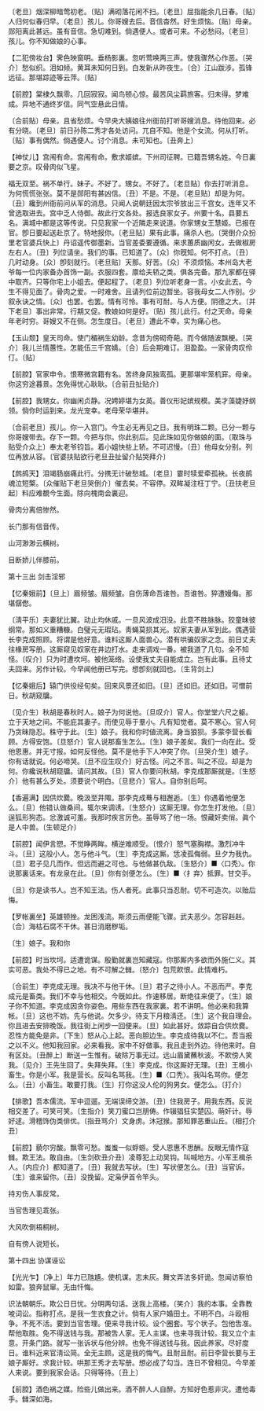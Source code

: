 <!-- { "loadSidebar": true } -->
〔老旦〕烟深柳暗莺初老。〔贴〕满砌落花闲不扫。〔老旦〕屈指能余几日春。〔贴〕人归何似春归早。〔老旦〕孩儿。你哥嫂去后。音信杳然。好生烦恼。〔贴〕母亲。郧阳离此甚远。虽有音信。急切难到。倘遇便人。或者可来。不必愁闷。〔老旦〕孩儿。你不知做娘的心事。 

【二犯傍妆台】霁色映窗明。垂杨影裏。忽听莺唤两三声。使我骤然心作恶。〔哭介〕愁似织。泪如倾。黄耳未知何日到。白发新从昨夜生。〔合〕江山跋涉。孤锋远征。那堪踪迹等云萍。〔贴〕 

【前腔】棠棣久飘零。几回寂寂。闻鸟顿心惊。最苦风尘羁旅客。归未得。梦难成。异地不通终岁信。同气空悬此日情。

〔合前贴〕母亲。且省愁烦。今早央大姨娘往州衙前打听哥嫂消息。待他回来。必有分晓。〔老旦〕前日孙陈二秀才各处访问。兀自不知。他是个女流。何从打听。〔贴〕事有偶然。倘遇便人。讨个消息。未可知也。〔丑奔上〕 

【神仗儿】宫闱有命。宫闱有命。敷求姬嫔。下州司征聘。已籍吾甥名姓。今日裏要之京。叹骨肉似飞星。

福无双至。祸不单行。妹子。不好了。甥女。不好了。〔老旦贴〕你去打听消息。为何慌慌张张。莫不是郧阳有甚凶信。〔丑〕不是。不是。〔老旦贴〕却是为何。〔丑〕纔到州衙前问从军的消息。只闻人说朝廷因太宗爷放出三千宫女。连年又不曾选取进去。宫中乏人侍御。故此行文各处。报选良家女子。州要十名。县要五名。满城中都是这等传说。只见我家一个近隣走来说道。你家甥女王慧姬。已报在官。卽日要起送赴京了。特地报你。〔老旦贴〕果有此事。痛杀人也。〔哭倒介众扮里老官婆兵快上〕丹诏遥传御墨新。当官差委要遵循。来求蕙质幽闲女。去做椒房左右人。〔丑〕列位请坐。我们的事。已知道了。〔众〕你旣知。何不打点。〔丑〕几时动身。〔众〕卽刻就行。〔老旦贴〕天那。好苦。〔众〕不须烦恼。本州岛大老爷每一位内家备办首饰一副。衣服四套。廪给夫轿之类。俱各完备。那九家都在驿中取齐。只等你宅上小姐去。便起程了。〔老旦〕列位听老身一言。小女此去。今生不得见面了。骨肉之爱。一时难舍。且请列位前边暂坐。容我母女二人作别。少叙永诀之情。〔众〕也罢。也罢。情有可怜。事有可耐。与人方便。阴德之大。〔并下老旦〕事出非常。行期又促。教娘如何是好。〔贴〕孩儿此行。付之天命。母亲年老时穷。哥嫂又不在侧。怎生度日。〔老旦〕遭此不幸。实为痛心也。 

【玉山颓】皇天司命。使门楣祸生幼龄。念昔为傍砌奇葩。而今做随波飘梗。〔哭介〕我儿兰情蕙性。怎能伍三千宫婧。〔合〕后会期难订。泪盈盈。一家骨肉叹伶仃。〔贴〕 

【前腔】官家申令。恨寒微宫籍有名。苦终身凤独鸾孤。更那堪牢笼机穽。母亲。你这穷途暮景。怎免得忧心耿耿。〔合前丑扯贴介〕 

【前腔】我甥女。你幽闲贞静。况娉婷堪为女英。善仪形妃嫔规模。美才藻婕妤纲领。倘你时运到来。龙光宠幸。老母荣华堪并。

〔合前老旦〕孩儿。你一入宫门。今生必无再见之日。我有明珠二颗。已分一颗与你哥嫂带去。存下一颗。今把与你。你此别后。见此珠如见你做娘的面。〔取珠与贴受介众上〕奉太老爷钧旨。着小姐快些上轿。不可迟慢。〔丑〕他母女分别。列位再放从容。〔官婆扶贴欲行老旦丑扯留介贴哭拜介〕 

【鹧鸪天】泪竭肠崩痛此行。分携无计破愁城。〔老旦〕霎时犊爱牵孤袂。长夜鹃魂泣短檠。〔众催贴下老旦哭倒介〕催去矣。不容停。双眸凝注枉丁宁。〔丑扶老旦起〕料应难覩今生面。除向槐南会裏迎。

骨肉分离倍惨然。

长门那有信音传。

山河渺渺云横树。

目断娇儿伴膝前。 

第十三出
剑击淫邪

【忆秦娥前】〔旦上〕眉频皱。眉频皱。自伤薄命吾谁咎。吾谁咎。猝遭嫚侮。那堪僝僽。

〔淸平乐〕夫妻犹比翼。动止均休戚。一旦风波成汨没。此意不胜脉脉。狡童昧彼纲常。那如义重糟糠。白璧元无瑕玷。靑蝇莫损其光。奴家夫妻从军到此。偶遇营长李克成照顾。将谓是他好意。谁料这厮人面兽心。潜有哄骗奴家之念。前日丈夫往椽房写册。这厮窥见奴家在井边打水。走来调戏一番。被我道了几句。全不知怪。〔叹介〕只为时遭坎坷。被他笼络。设使我丈夫自能成立。岂有此事。且待丈夫回来。另作计较。今早闻他册已写完。想卽刻就回也。〔生背剑上〕 

【忆秦娥后】辕门供役经旬矣。回来风景还如旧。〔旦〕还如旧。还如旧。可憎前日。秋胡窥牖。

〔见介生〕秋胡是春秋时人。娘子为何说他。〔旦叹介〕官人。你堂堂六尺之躯。立于天地之间。不能庇其妻子。而使见辱于羣小。凡有知觉者。莫不寒心。官人何乃贪昧隐忍。株守于此。〔生〕娘子。我和你时値流离。身当狼狈。多蒙李营长看顾。方得安饱。〔旦怒介〕官人说那畜生怎么。〔生〕娘子差矣。我们一向在此。受他恩惠。并无寸报。如何反怪他。莫不是他手下人冲突了你。〔旦哭介生〕娘子。你有话就说。何必啼哭。〔旦不应生叹介〕好古怪。问之不言。叫之不应。却是为何。你纔说秋胡窥牖。请问其故。〔旦〕官人你要问秋胡。李克成那厮就是。〔生怒介〕他有甚么歹处。须要说个明白。〔旦悲介〕官人。自你别后呵。 

【香遍满】因供炊爨。晚汲至井陬。那李克成蓦与相邂逅。〔生〕你遇着他便怎么。〔旦〕他错认做桑间。辄尔来调诱。〔生怒介〕这厮无理。你怎生打发他。〔旦〕逞狐形狗态。忿激诚可羞。我那时疾言厉色。虽辱骂了他一场。恨藏奸卖俏。眞个是人中兽。〔生顿足介〕 

【前腔】闻伊言愬。不觉睁两眸。横逆难顺受。〔恨介〕怒气塞胸襟。激烈冲牛斗。〔旦〕这般小人。怎与他斗气。〔生〕李克成这厮。恁凌孤侮弱。旦夕为我仇。〔旦〕君子见几而作。但远而避之可也。与他做甚仇敌。〔生怒介〕■〈口秃〉。你说那裏话来。有龙泉在此。〔旦〕你有剑便怎么。〔生〕■〈扌弃〉抵罪。甘交手。

〔旦〕你是读书人。岂不知王法。伤人者死。此事只当忍耐。切不可造次。以贻后悔。 

【罗帐裏坐】英雄顿挫。龙困浅流。斯须云雨便能飞骤。武夫恶少。怎容赳赳。〔合〕海枯石腐不干休。甚日消磨秽垢。

〔生〕娘子。我和你 

【前腔】时当坎坷。适遭诡谋。殷勤就裏岂知藏寇。你那厮内多欲而外施仁义。其实可恶。我处不得已之地。有不可解之雠。〔怒介〕包荒飮恨。此情难朽。

〔合前生〕李克成无理。我决不与他干休。〔旦〕君子之待小人。不恶而严。李克成元是畜类。我们不幸与他相交。今旣如此。作速移居。断绝往来便了。〔生〕娘子你不知道。李克成因贪你姿色。用些东西在我家裏。若不讲明。他必来和我算帐。〔旦〕这也不妨。先与他说。欠多少。待支下月粮淸还。〔生〕这个我自理会。你且进去安排晚饭。我往街上闲步一回便来。〔旦〕如此甚好。敛踪自合供炊爨。忍性方能免是非。〔下生〕怒从心上起。恶向胆边生。李克成待我以不仁。吾当报之以不义。他知我回家。必来看我。家中不好做事。我且走到外边。待他来时。自有区处。〔丑醉上〕断送一生惟有。破除万事无过。远山眉黛蘸秋波。不飮傍人笑我。〔见介〕王先生回了。失拜失拜。〔生〕李克成。你这厮好无理。〔丑〕王楫小畜生。你是小军。我是营长。反叫名骂我。〔生〕■〈口秃〉。我叫名骂你。便怎么。〔丑〕小畜生。敢要打我。〔生〕打你这没人伦的狗男女。便怎么。〔打介〕 

【排歌】吾本儒流。军中逗遛。无端误缔交游。〔丑〕住我房子。用我东西。反说相交差了。可笑可笑。〔生指介〕笑刀蜜口岂朋俦。作辍猖狂实楚囚。萌奸计。辱好逑。滑稽饰伪类俳优。〔指丑骂介〕文身虏。沐冠猴。那知罪恶重山丘。〔相打介丑〕 

【前腔】藐尔穷酸。飘零可愁。蚩蚩一似蜉蝣。受人恩惠不思酬。反眼无情作寇雠。欺王法。敢自由。〔生剑砍丑介丑〕凌尊犯上动吴钩。叫喊地方。小军王楫杀人。〔内应介〕都知道了。〔丑〕我就去写状。〔生〕写状便怎么。〔丑〕当官诉。〔生〕谁来留你。〔丑〕没挽留。定枭伊首令竿头。

持刃伤人事反常。

当官吿理见乖张。

大风吹倒梧桐树。

自有傍人说短长。 

第十四出
协谋诬讼

【光光乍】〔净上〕年力已虺尵。使机谋。志未灰。舞文弄法多奸诡。忽闻访察怕如雷。狼奔鼠窜。无由忏悔。

识法朝朝乐。欺公日日忧。分明两句话。送我上高楼。〔笑介〕我的本事。全靠教唆词讼。指称打点。是我一生衣食之计。倘有人家户婚田土。不明不白。斗殴相争。不死不活。要到当官吿理。便来寻我计较。设个圈套。写个状子。包他吿准。帮他取胜。免不得送钱与我。那被吿人家。无人主谋。也来寻我计较。我又立个主意。开条门路。就写一张诉状与他分辨。也免不得送钱与我。因此养家。尽好度日。谁料近来官淸讼简。全无主顾。这是我的悔气。且耐且耐。前日李营长要与王娘子厮好。求我计较。哄那王秀才去写册。想必成了勾当。连日不曾相见。今早差人来说。要到我家会话。只得等待。〔丑上〕 

【前腔】酒色祸之媒。险些儿做出来。酒不醉人人自醉。方知好色惹非灾。遭他毒手。雠深如海。


